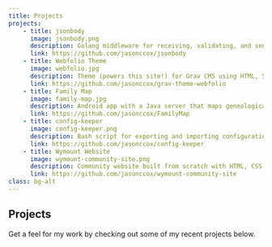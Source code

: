 ```yaml
---
title: Projects
projects:
    - title: jsonbody
      image: jsonbody.png
      description: Golang middleware for receiving, validating, and sending JSON
      link: https://github.com/jasonccox/jsonbody
    - title: Webfolio Theme
      image: webfolio.jpg
      description: Theme (powers this site!) for Grav CMS using HTML, Sass, JS, Twig
      link: https://github.com/jasonccox/grav-theme-webfolio
    - title: Family Map
      image: family-map.jpg
      description: Android app with a Java server that maps geneological data
      link: https://github.com/jasonccox/FamilyMap
    - title: config-keeper
      image: config-keeper.png
      description: Bash script for exporting and importing configuration files
      link: https://github.com/jasonccox/config-keeper
    - title: Wymount Website
      image: wymount-community-site.png
      description: Community website built from scratch with HTML, CSS, JS
      link: https://github.com/jasonccox/wymount-community-site
class: bg-alt
---
```


## Projects
Get a feel for my work by checking out some of my recent projects below.
